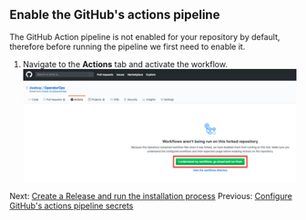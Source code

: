 ## Enable the GitHub's actions pipeline  

The GitHub Action pipeline is not enabled for your repository by default, therefore before running the pipeline we first need to enable it.

1. Navigate to the **Actions** tab and activate the workflow.
  ![github's actions secrets](images/github-enable-workflow.png)


Next: [Create a Release and run the installation process](10-create-release.md)
Previous: [Configure GitHub's actions pipeline secrets](08-create-secrets.md)  